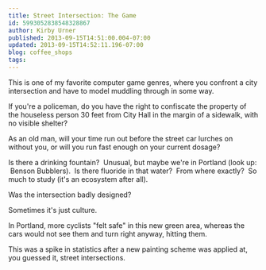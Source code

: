 ```yaml
---
title: Street Intersection: The Game
id: 5993052838548328867
author: Kirby Urner
published: 2013-09-15T14:51:00.004-07:00
updated: 2013-09-15T14:52:11.196-07:00
blog: coffee_shops
tags: 
---
```


This is one of my favorite computer game genres, where you confront a city intersection and have to model muddling through in some way. 

If you're a policeman, do you have the right to confiscate the property of the houseless person 30 feet from City Hall in the margin of a sidewalk, with no visible shelter? 

As an old man, will your time run out before the street car lurches on without you, or will you run fast enough on your current dosage? 

Is there a drinking fountain?  Unusual, but maybe we're in Portland (look up:  Benson Bubblers).  Is there fluoride in that water?  From where exactly?  So much to study (it's an ecosystem after all).

Was the intersection badly designed? 

Sometimes it's just culture. 

In Portland, more cyclists "felt safe" in this new green area, whereas the cars would not see them and turn right anyway, hitting them. 

This was a spike in statistics after a new painting scheme was applied at, you guessed it, street intersections.
